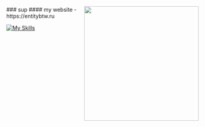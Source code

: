 <a href="https://limppumpo.entitybtw.ru">
    <img src="https://i.imgur.com/90S5TXZ.png" width="300" align="right"> </img>
</a>
### sup
#### my website - https://entitybtw.ru

[![My Skills](https://skillicons.dev/icons?i=py,html,css,linux,ps,ae)](https://entitybtw.ru)
